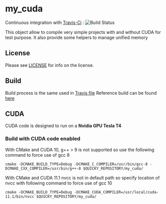 # my_cuda

Continuous integration with [Travis-Ci](https://app.travis-ci.com/github/quicky2000/my_cuda) : ![Build Status](https://app.travis-ci.com/github/quicky2000/my_cuda.svg?branch=master)

This object allow to compile very simple projects with and without CUDA for test purpose.
It also provide some helpers to manage unified memory

License
-------
Please see [LICENSE](LICENSE) for info on the license.

Build
-----

Build process is the same used in [Travis file](.travis.yml)
Reference build can be found [here](https://travis-ci.com/quicky2000/my_cuda)

CUDA
-----
CUDA code is designed to run on a **Nvidia GPU Tesla T4**

### Build with CUDA code enabled

With CMake and CUDA 10, g++ > 9 is not supported so use the following command to force use of gcc 8

```
cmake -DCMAKE_BUILD_TYPE=Debug -DCMAKE_C_COMPILER=/usr/bin/gcc-8 -DCMAKE_CXX_COMPILER=/usr/bin/g++-8 $QUICKY_REPOSITORY/my_cuda/
```

With CMake and CUDA 11.1 nvcc is not in default path so specify location of nvcc with following command to force use of gcc 10

```
cmake -DCMAKE_BUILD_TYPE=Debug -DCMAKE_CUDA_COMPILER=/usr/local/cuda-11.1/bin/nvcc $QUICKY_REPOSITORY/my_cuda/
```
